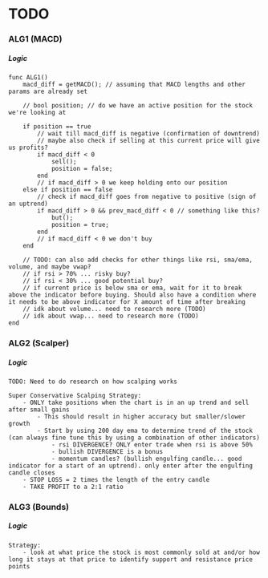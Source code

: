 # TODO

### ALG1 (MACD)

##### Logic

    func ALG1()
        macd_diff = getMACD(); // assuming that MACD lengths and other params are already set

        // bool position; // do we have an active position for the stock we're looking at 

        if position == true
            // wait till macd_diff is negative (confirmation of downtrend)
            // maybe also check if selling at this current price will give us profits?
            if macd_diff < 0
                sell();
                position = false;
            end
            // if macd_diff > 0 we keep holding onto our position
        else if position == false
            // check if macd_diff goes from negative to positive (sign of an uptrend)
            if macd_diff > 0 && prev_macd_diff < 0 // something like this?
                but();
                position = true;
            end
            // if macd_diff < 0 we don't buy
        end

        // TODO: can also add checks for other things like rsi, sma/ema, volume, and maybe vwap?
        // if rsi > 70% ... risky buy?
        // if rsi < 30% ... good potential buy?
        // if current price is below sma or ema, wait for it to break above the indicator before buying. Should also have a condition where it needs to be above indicator for X amount of time after breaking
        // idk about volume... need to research more (TODO)
        // idk about vwap... need to research more (TODO)
    end

### ALG2 (Scalper)

##### Logic


    TODO: Need to do research on how scalping works
    
    Super Conservative Scalping Strategy:
        - ONLY take positions when the chart is in an up trend and sell after small gains
            - This should result in higher accuracy but smaller/slower growth
            - Start by using 200 day ema to determine trend of the stock (can always fine tune this by using a combination of other indicators)
                - rsi DIVERGENCE? ONLY enter trade when rsi is above 50%
                - bullish DIVERGENCE is a bonus
                - momentum candles? (bullish engulfing candle... good indicator for a start of an uptrend). only enter after the engulfing candle closes
        - STOP LOSS = 2 times the length of the entry candle
        - TAKE PROFIT to a 2:1 ratio

### ALG3 (Bounds)

##### Logic

    Strategy:
        - look at what price the stock is most commonly sold at and/or how long it stays at that price to identify support and resistance price points
